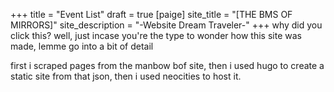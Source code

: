 +++
title = "Event List"
draft = true
[paige]
site_title = "[THE BMS OF MIRRORS]"
site_description = "-Website Dream Traveler-"
+++
why did you click this? well, just incase you're the type to wonder how this site was made, lemme go into a bit of detail

first i scraped pages from the manbow bof site, then i used hugo to create a static site from that json, then i used neocities to host it.
